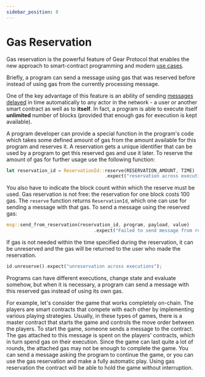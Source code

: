 ```yaml
---
sidebar_position: 8
---
```


# Gas Reservation

Gas reservation is the powerful feature of Gear Protocol that enables the new approach to smart-contract programming and modern [use cases](../gear/distinctive-features).

Briefly, a program can send a message using gas that was reserved before instead of using gas from the currently processing message.

One of the key advantage of this feature is an ability of sending [messages delayed](./delayed-messages.md) in time automatically to any actor in the network - a user or another smart contract as well as to **itself**. In fact, a program is able to execute itself **unlimited** number of blocks (provided that enough gas for execution is kept available).

A program developer can provide a special function in the program's code which takes some defined amount of gas from the amount available for this program and reserves it. A reservation gets a unique identifier that can be used by a program to get this reserved gas and use it later.
To reserve the amount of gas for further usage use the following function:
```rust
let reservation_id = ReservationId::reserve(RESERVATION_AMOUNT, TIME)
                                    .expect("reservation across executions");
```
You also have to indicate the block count within which the reserve must be used. Gas reservation is not free: the reservation for one block costs 100 gas. The `reserve` function returns `ReservationId`, which one can use for sending a message with that gas. To send a message using the reserved gas:
```rust
msg::send_from_reservation(reservation_id, program, payload, value)
                                .expect("Failed to send message from reservation");
```
If gas is not needed within the time specified during the reservation, it can be unreserved and the gas will be returned to the user who made the reservation.
```rust
id.unreserve().expect("unreservation across executions");
```
Programs can have different executions, change state and evaluate somehow, but when it is necessary, a program can send a message with this reserved gas instead of using its own gas.

For example, let's consider the game that works completely on-chain. The players are smart contracts that compete with each other by implementing various playing strategies. Usually, in these types of games, there is a master contract that starts the game and controls the move order between the players.
To start the game, someone sends a message to the contract. The gas attached to this message is spent on the players' contracts, which in turn spend gas on their execution. Since the game can last quite a lot of rounds, the attached gas may not be enough to complete the game. You can send a message asking the program to continue the game, or you can use the gas reservation and make a fully automatic play.
Using gas reservation the contract will be able to hold the game without interruption.
